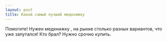 ```yaml
---
layout: post 
title: Какой самый лучший медкнижку 
--- 
```

Помогите! Нужен медкнижку , на рынке столько разных вариантов, что уже запутался! Кто брал? Нужно срочно купить.
